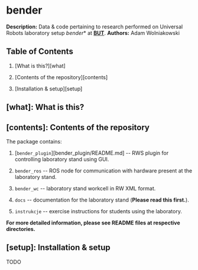 bender
======
**Description:** Data &amp; code pertaining to research performed on Universal Robots laboratory setup *bender** at [**BUT**][but].
**Authors:** Adam Wolniakowski


Table of Contents
-----------------

1. [What is this?][what]

2. [Contents of the repository][contents]

3. [Installation & setup][setup]


[what]: What is this?
--------------------


[contents]: Contents of the repository
--------------------------------------
The package contains:

1. [`bender_plugin`][bender_plugin/README.md] -- RWS plugin for controlling laboratory stand using GUI.

2. `bender_ros` -- ROS node for communication with hardware present at the laboratory stand.

3. `bender_wc` -- laboratory stand workcell in RW XML format.

4. `docs` -- documentation for the laboratory stand (**Please read this first.**).

5. `instrukcje` -- exercise instructions for students using the laboratory.

**For more detailed information, please see README files at respective directories.**


[setup]: Installation & setup
-----------------------------
TODO


[but]: http://pb.edu.pl "Białystok University of Technology"
